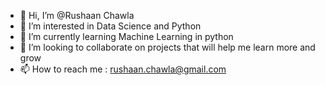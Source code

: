 - 👋 Hi, I’m @Rushaan Chawla
- 👀 I’m interested in Data Science and Python
- 🌱 I’m currently learning Machine Learning in python
- 💞️ I’m looking to collaborate on projects that will help me learn more and grow
- 📫 How to reach me : rushaan.chawla@gmail.com

<!---
BrownCanadian/BrownCanadian is a ✨ special ✨ repository because its `README.md` (this file) appears on your GitHub profile.
You can click the Preview link to take a look at your changes.
--->
